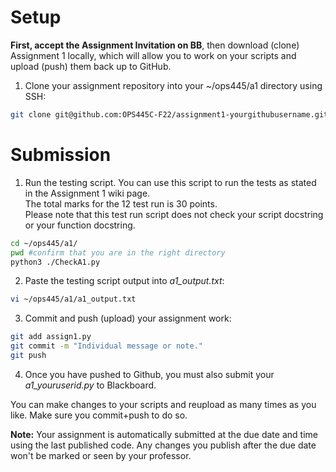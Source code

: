 # Setup
**First, accept the Assignment Invitation on BB**, then download (clone) Assignment 1 locally, which will allow you to work on your scripts and upload (push) them back up to GitHub.

1. Clone your assignment repository into your ~/ops445/a1 directory using SSH:
```bash
git clone git@github.com:OPS445C-F22/assignment1-yourgithubusername.git ~/ops445/a1/
```

# Submission
1. Run the testing script. You can use this script to run the tests as stated in the Assignment 1 wiki page.  
The total marks for the 12 test run is 30 points.  
Please note that this test run script does not check your script docstring or your function docstring.  
```bash
cd ~/ops445/a1/
pwd #confirm that you are in the right directory
python3 ./CheckA1.py
```

2. Paste the testing script output into *a1_output.txt*:
```bash
vi ~/ops445/a1/a1_output.txt
```

3. Commit and push (upload) your assignment work:
```bash
git add assign1.py
git commit -m "Individual message or note."
git push
```
4. Once you have pushed to Github, you must also submit your *a1_youruserid.py* to Blackboard. 

You can make changes to your scripts and reupload as many times as you like. Make sure you commit+push to do so.

**Note:** Your assignment is automatically submitted at the due date and time using the last published code. Any changes you publish after the due date won't be marked or seen by your professor.

